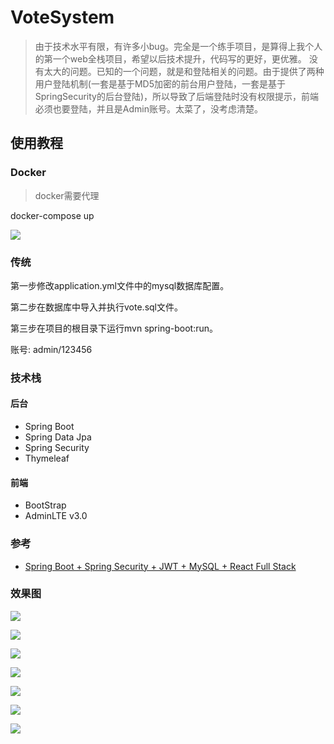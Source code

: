 # VoteSystem
> 由于技术水平有限，有许多小bug。完全是一个练手项目，是算得上我个人的第一个web全栈项目，希望以后技术提升，代码写的更好，更优雅。
> 没有太大的问题。已知的一个问题，就是和登陆相关的问题。由于提供了两种用户登陆机制(一套是基于MD5加密的前台用户登陆，一套是基于SpringSecurity的后台登陆)，所以导致了后端登陆时没有权限提示，前端必须也要登陆，并且是Admin账号。太菜了，没考虑清楚。

## 使用教程

### Docker 

> docker需要代理

docker-compose up

![](./images/docker-build.png)


### 传统

第一步修改application.yml文件中的mysql数据库配置。

第二步在数据库中导入并执行vote.sql文件。

第三步在项目的根目录下运行mvn spring-boot:run。


账号:
admin/123456

### 技术栈

#### 后台

- Spring Boot
- Spring Data Jpa
- Spring Security
- Thymeleaf

#### 前端

- BootStrap
- AdminLTE v3.0

### 参考
- [Spring Boot + Spring Security + JWT + MySQL + React Full Stack](https://www.callicoder.com/spring-boot-spring-security-jwt-mysql-react-app-part-1/)


### 效果图
![](./images/2.png)

![](./images/1.png)

![](./images/3.png)

![](./images/4.png)

![](./images/5.png)

![](./images/7.png)

![](./images/8.png)
